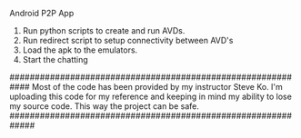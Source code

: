 Android P2P App

1. Run python scripts to create and run AVDs.
2. Run redirect script to setup connectivity between AVD's
3. Load the apk to the emulators.
4. Start the chatting

############################################################
Most of the code has been provided by my instructor Steve Ko.
I'm uploading this code for my reference
and keeping in mind my ability to lose my source code.
This way the project can be safe.
#############################################################

